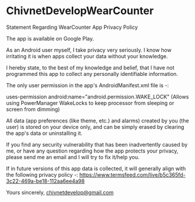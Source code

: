 # ChivnetDevelopWearCounter

Statement Regarding WearCounter App Privacy Policy

The app is available on Google Play.

As an Android user myself, I take privacy very seriously. I know how irritating it is when apps collect your data without your knowledge.

I hereby state, to the best of my knowledge and belief, that I have not programmed this app to collect any personally identifiable information. 

The only user permission in the app's AndroidManifest.xml file is -:

uses-permission android:name="android.permission.WAKE_LOCK"
(Allows using PowerManager WakeLocks to keep processor from sleeping or screen from dimming)

All data (app preferences (like theme, etc.) and alarms) created by you (the user) is stored on your device only, and can be simply erased by clearing the app's data or uninstalling it.

If you find any security vulnerability that has been inadvertently caused by me, or have any question regarding how the app protects your privacy, please send me an email and I will try to fix it/help you.

If in future versions of this app data is collected, it will generally align with the following privacy policy -:
https://www.termsfeed.com/live/b5c365fd-3c22-469a-be18-112aa6ee4a98

Yours sincerely,
chivnetdevelop@gmail.com
